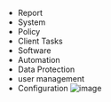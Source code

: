 - Report 
- System
- Policy
- Client Tasks
- Software
- Automation
- Data Protection
- user management
- Configuration
![image](https://github.com/user-attachments/assets/2f9c0318-6013-4f65-b5a5-6fc5edbce434)


